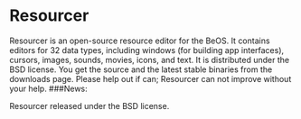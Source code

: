 # Resourcer
  Resourcer is an open-source resource editor for the BeOS. It contains editors for 32 data types, including windows (for building app interfaces), cursors, images, sounds, movies, icons, and text. It is distributed under the BSD license. You get the source and the latest stable binaries from the downloads page. Please help out if can; Resourcer can not improve without your help.
###News:

Resourcer released under the BSD license.
